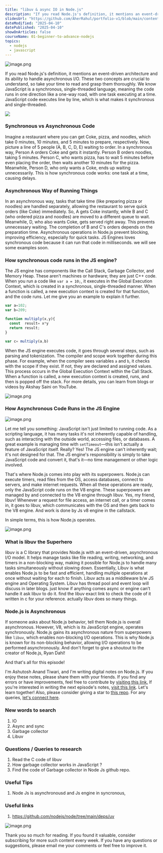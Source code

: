 ```yaml
---
title: "libuv & async IO in Node.js"
description: "If you read Node.js's definition, it mentions an event-driven architecture and its ability to handle asynchronous I/O. These two concepts are crucial to understand, so take your time to read and grasp them thoroughly. We know JavaScript is a synchronous, single-threaded language, meaning the code runs in one direction like a one-way road, with one task executing at a time."
slidesUrl: "https://github.com/AherRahul/portfolio-v1/blob/main/content/articles"
dateModified: "2025-04-10"
datePublished: "2025-04-10"
showOnArticles: false
courseName: 01-beginner-to-advance-nodejs
topics:
  - nodejs
  - javascript
---
```



![image.png](https://res.cloudinary.com/duojkrgue/image/upload/v1757930703/Portfolio/nodeJsCourse/6.png)

If you read Node.js's definition, it mentions an event-driven architecture and its ability to handle asynchronous I/O. These two concepts are crucial to understand, so take your time to read and grasp them thoroughly. We know JavaScript is a synchronous, single-threaded language, meaning the code runs in one direction like a one-way road, with one task executing at a time. JavaScript code executes line by line, which is what makes it synchronous and single-threaded.

![](/public/images/blogs/2.png)



### Synchronous vs Asynchronous Code

Imagine a restaurant where you can get Coke, pizza, and noodles, which take 0 minutes, 10 minutes, and 5 minutes to prepare, respectively. Now, picture a line of 5 people (A, B, C, D, E) waiting to order. In a synchronous way, Person A orders Coke and gets it instantly. Person B orders noodles, taking 5 minutes. Person C, who wants pizza, has to wait 5 minutes before even placing the order, then waits another 10 minutes for the pizza. Meanwhile, Person D, who only wants a Coke, ends up waiting unnecessarily. This is how synchronous code works: one task at a time, causing delays.

### Asynchronous Way of Running Things

In an asynchronous way, tasks that take time (like preparing pizza or noodles) are handled separately, allowing the restaurant to serve quick orders (like Coke) immediately. So, A gets Coke instantly, while B and C (who ordered pizza and noodles) are moved to a different queue to wait. Meanwhile, D, who also wants Coke, gets served right away. This prevents unnecessary waiting. The completion of B and C's orders depends on the preparation time. Asynchronous operations in Node.js prevent blocking, improving efficiency, especially for quick tasks. JS Engines loves synchronous code because it can run that code in milliseconds. we will see some examples soon.

### How synchronous code runs in the JS engine?

The JS engine has components like the Call Stack, Garbage Collector, and Memory Heap. These aren't machines or hardware; they are just C++ code. When you run a code like `var a = 10;`, it executes in the Global Execution Context, which is created in a synchronous, single-threaded manner. When a function is called, a new execution context is created for that function, and the code runs. Let me give you an example to explain it further.



```jsx
var a=102;
var b=209;

function multiply(x,y){
  const  result= x*y
  return result;
}

var c= multiply(a,b)
```

When the JS engine executes code, it goes through several steps, such as parsing and tokenization. The compiler and scope work together during this phase. For example, when the compiler sees variables `a` and `b`, it checks with the scope if they exist. If not, they are declared and assigned values. This process occurs in the Global Execution Context within the Call Stack. When a function is called, a new execution context is created, runs, and then is popped off the stack. For more details, you can learn from blogs or videos by Akshay Saini on YouTube.

![image.png](https://heyashu.in/images/blogs/4.png)

### How Asynchronous Code Runs in the JS Engine

![image.png](https://heyashu.in/images/blogs/5.png)

Let me tell you something: JavaScript isn't just limited to running code. As a scripting language, it has many tasks it's not inherently capable of handling, such as interacting with the outside world, accessing files, or databases. A great example is managing time with `setTimeout`—this isn't actually a feature of JavaScript itself. Really? Yes! The JS engine can't inherently wait; it's not designed for that. The JS engine's responsibility is simply to take JavaScript code and convert it, that's it—no time management or other logic involved.

That's where Node.js comes into play with its superpowers. Node.js can execute timers, read files from the OS, access databases, connect to servers, and make internet requests. When all these operations are ready, only the JavaScript code runs on the V8 engine. These superpowers are managed by and connected to the V8 engine through libuv. Yes, my friend, libuv! Whenever a request for file access, an internet call, or a timer comes in, it goes to libuv, which communicates with the OS and then gets back to the V8 engine. And work is done by Js v8 engine in the callstack.

In simple terms, this is how Node.js operates.

![image.png](https://heyashu.in/images/blogs/6.png)

### What is libuv the Superhero

libuv is a C library that provides Node.js with an event-driven, asynchronous I/O model. It helps manage tasks like file reading, writing, networking, and timers in a non-blocking way, making it possible for Node.js to handle many tasks simultaneously without slowing down. Essentially, Libuv is what enables Node.js to be fast and efficient, handling multiple operations at once without waiting for each to finish. Libuv acts as a middleware b/w JS engine and Operating System. Libuv has thread pool and event loop will discuss in later blogs. just know if anything comes async or engine can’t handle it ask libuv to do it. find the libuv exact link to check the code of it written in c for your reference. actually libuv does so many things.

### Node.js is Asynchronous

If someone asks about Node.js behavior, tell them Node.js is overall asynchronous. However, V8, which is its JavaScript engine, operates synchronously. Node.js gains its asynchronous nature from superpowers like `libuv`, which enables non-blocking I/O operations. This is why Node.js is known for its non-blocking behavior, allowing I/O operations to be performed asynchronously. And don't forget to give a shoutout to the creator of Node.js, Ryan Dahl!



And that's all for this episode!

I'm Ashutosh Anand Tiwari, and I'm writing digital notes on Node.js. If you enjoy these notes, please share them with your friends. If you find any errors or have improvements, feel free to contribute by [visiting this link.](https://heyashu.in/admin) If you're interested in writing the next episode's notes, [visit this link](https://heyashu.in/admin). Let's learn together! Also, please consider giving a star to [this repo](https://github.com/ashumsd7/heyashu/tree/main/src/data). For any queries, [let's connect here](https://topmate.io/aat/1148709/pay).



### New words to search

1. IO
2. Async and sync
3. Garbage collector
4. Libuv

### Questions / Queries to research

1. Read the C code of libuv
2. How garbage collector works in JavaScript ?
3. Find the code of Garbage collector in Node Js github repo.

### Useful Tips

1. Node Js is asynchronousd and Js engine in syncronous,

### Useful links

1. https://github.com/nodejs/node/tree/main/deps/uv




![image.png](https://heyashu.in/images/blogs/7.png)



Thank you so much for reading. If you found it valuable, consider subscribing for more such content every week. If you have any questions or suggestions, please email me your comments or feel free to improve it.
